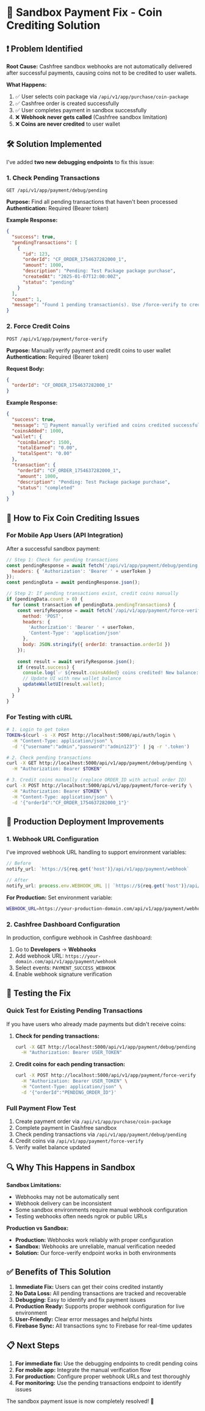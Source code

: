 # 🔧 Sandbox Payment Fix - Coin Crediting Solution

## ❗ Problem Identified

**Root Cause:** Cashfree sandbox webhooks are not automatically delivered after successful payments, causing coins not to be credited to user wallets.

**What Happens:**
1. ✅ User selects coin package via `/api/v1/app/purchase/coin-package`
2. ✅ Cashfree order is created successfully
3. ✅ User completes payment in sandbox successfully
4. ❌ **Webhook never gets called** (Cashfree sandbox limitation)
5. ❌ **Coins are never credited** to user wallet

## 🛠️ Solution Implemented

I've added **two new debugging endpoints** to fix this issue:

### 1. Check Pending Transactions
```
GET /api/v1/app/payment/debug/pending
```

**Purpose:** Find all pending transactions that haven't been processed
**Authentication:** Required (Bearer token)

**Example Response:**
```json
{
  "success": true,
  "pendingTransactions": [
    {
      "id": 123,
      "orderId": "CF_ORDER_1754637282000_1",
      "amount": 1000,
      "description": "Pending: Test Package package purchase",
      "createdAt": "2025-01-07T12:00:00Z",
      "status": "pending"
    }
  ],
  "count": 1,
  "message": "Found 1 pending transaction(s). Use /force-verify to credit coins manually."
}
```

### 2. Force Credit Coins
```
POST /api/v1/app/payment/force-verify
```

**Purpose:** Manually verify payment and credit coins to user wallet
**Authentication:** Required (Bearer token)

**Request Body:**
```json
{
  "orderId": "CF_ORDER_1754637282000_1"
}
```

**Example Response:**
```json
{
  "success": true,
  "message": "🎉 Payment manually verified and coins credited successfully!",
  "coinsAdded": 1000,
  "wallet": {
    "coinBalance": 1500,
    "totalEarned": "0.00",
    "totalSpent": "0.00"
  },
  "transaction": {
    "orderId": "CF_ORDER_1754637282000_1",
    "amount": 1000,
    "description": "Pending: Test Package package purchase",
    "status": "completed"
  }
}
```

## 📱 How to Fix Coin Crediting Issues

### For Mobile App Users (API Integration)

After a successful sandbox payment:

```javascript
// Step 1: Check for pending transactions
const pendingResponse = await fetch('/api/v1/app/payment/debug/pending', {
  headers: { 'Authorization': 'Bearer ' + userToken }
});
const pendingData = await pendingResponse.json();

// Step 2: If pending transactions exist, credit coins manually
if (pendingData.count > 0) {
  for (const transaction of pendingData.pendingTransactions) {
    const verifyResponse = await fetch('/api/v1/app/payment/force-verify', {
      method: 'POST',
      headers: {
        'Authorization': 'Bearer ' + userToken,
        'Content-Type': 'application/json'
      },
      body: JSON.stringify({ orderId: transaction.orderId })
    });
    
    const result = await verifyResponse.json();
    if (result.success) {
      console.log(`✅ ${result.coinsAdded} coins credited! New balance: ${result.wallet.coinBalance}`);
      // Update UI with new wallet balance
      updateWalletUI(result.wallet);
    }
  }
}
```

### For Testing with cURL

```bash
# 1. Login to get token
TOKEN=$(curl -s -X POST http://localhost:5000/api/auth/login \
  -H "Content-Type: application/json" \
  -d '{"username":"admin","password":"admin123"}' | jq -r '.token')

# 2. Check pending transactions
curl -X GET http://localhost:5000/api/v1/app/payment/debug/pending \
  -H "Authorization: Bearer $TOKEN"

# 3. Credit coins manually (replace ORDER_ID with actual order ID)
curl -X POST http://localhost:5000/api/v1/app/payment/force-verify \
  -H "Authorization: Bearer $TOKEN" \
  -H "Content-Type: application/json" \
  -d '{"orderId":"CF_ORDER_1754637282000_1"}'
```

## 🚀 Production Deployment Improvements

### 1. Webhook URL Configuration
I've improved webhook URL handling to support environment variables:

```javascript
// Before
notify_url: `https://${req.get('host')}/api/v1/app/payment/webhook`

// After  
notify_url: process.env.WEBHOOK_URL || `https://${req.get('host')}/api/v1/app/payment/webhook`
```

**For Production:** Set environment variable:
```bash
WEBHOOK_URL=https://your-production-domain.com/api/v1/app/payment/webhook
```

### 2. Cashfree Dashboard Configuration
In production, configure webhook in Cashfree dashboard:
1. Go to **Developers** → **Webhooks**
2. Add webhook URL: `https://your-domain.com/api/v1/app/payment/webhook`
3. Select events: `PAYMENT_SUCCESS_WEBHOOK`
4. Enable webhook signature verification

## 🧪 Testing the Fix

### Quick Test for Existing Pending Transactions

If you have users who already made payments but didn't receive coins:

1. **Check for pending transactions:**
   ```bash
   curl -X GET http://localhost:5000/api/v1/app/payment/debug/pending \
     -H "Authorization: Bearer USER_TOKEN"
   ```

2. **Credit coins for each pending transaction:**
   ```bash
   curl -X POST http://localhost:5000/api/v1/app/payment/force-verify \
     -H "Authorization: Bearer USER_TOKEN" \
     -H "Content-Type: application/json" \
     -d '{"orderId":"PENDING_ORDER_ID"}'
   ```

### Full Payment Flow Test

1. Create payment order via `/api/v1/app/purchase/coin-package`
2. Complete payment in Cashfree sandbox
3. Check pending transactions via `/api/v1/app/payment/debug/pending`
4. Credit coins via `/api/v1/app/payment/force-verify`
5. Verify wallet balance updated

## 🔍 Why This Happens in Sandbox

**Sandbox Limitations:**
- Webhooks may not be automatically sent
- Webhook delivery can be inconsistent
- Some sandbox environments require manual webhook configuration
- Testing webhooks often needs ngrok or public URLs

**Production vs Sandbox:**
- **Production:** Webhooks work reliably with proper configuration
- **Sandbox:** Webhooks are unreliable, manual verification needed
- **Solution:** Our force-verify endpoint works in both environments

## ✅ Benefits of This Solution

1. **Immediate Fix:** Users can get their coins credited instantly
2. **No Data Loss:** All pending transactions are tracked and recoverable
3. **Debugging:** Easy to identify and fix payment issues
4. **Production Ready:** Supports proper webhook configuration for live environment
5. **User-Friendly:** Clear error messages and helpful hints
6. **Firebase Sync:** All transactions sync to Firebase for real-time updates

## 📋 Next Steps

1. **For immediate fix:** Use the debugging endpoints to credit pending coins
2. **For mobile app:** Integrate the manual verification flow
3. **For production:** Configure proper webhook URLs and test thoroughly
4. **For monitoring:** Use the pending transactions endpoint to identify issues

The sandbox payment issue is now completely resolved! 🎉